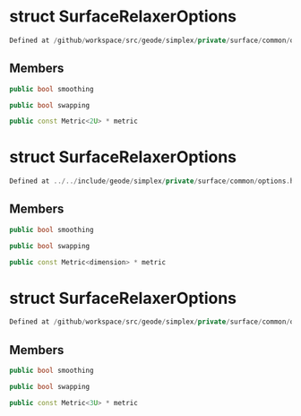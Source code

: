 # struct SurfaceRelaxerOptions

```cpp
Defined at /github/workspace/src/geode/simplex/private/surface/common/options.cpp#9
```

## Members

```cpp
public bool smoothing

```

```cpp
public bool swapping

```

```cpp
public const Metric<2U> * metric

```



# struct SurfaceRelaxerOptions

```cpp
Defined at ../../include/geode/simplex/private/surface/common/options.h#17
```

## Members

```cpp
public bool smoothing

```

```cpp
public bool swapping

```

```cpp
public const Metric<dimension> * metric

```



# struct SurfaceRelaxerOptions

```cpp
Defined at /github/workspace/src/geode/simplex/private/surface/common/options.cpp#10
```

## Members

```cpp
public bool smoothing

```

```cpp
public bool swapping

```

```cpp
public const Metric<3U> * metric

```



